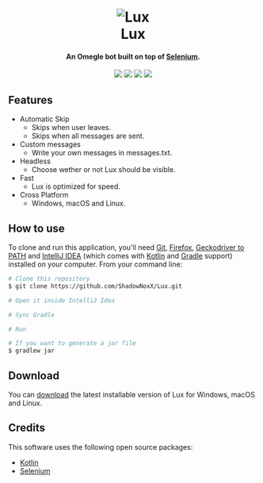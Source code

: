 <h1 align="center">
  <br>
  <img src="https://cdn.discordapp.com/attachments/882668023062884372/886258142726463558/LUX_2.png" alt="Lux">
  <br>
  Lux
  <br>
</h1>
<h4 align="center">An Omegle bot built on top of <a href="https://www.selenium.dev/" target="_blank">Selenium</a>.</h4>
<p align="center">
  <img src="https://img.shields.io/github/last-commit/ShadowNoxX/Lux">
  <img src="https://img.shields.io/github/license/ShadowNoxX/Lux">
  <img src="https://img.shields.io/website?url=https%3A%2F%2Fwww.omegle.com%2F">
  <img src="https://img.shields.io/github/stars/ShadowNoxX/Lux">
</p>

## Features
* Automatic Skip
  - Skips when user leaves.
  - Skips when all messages are sent.
* Custom messages
  - Write your own messages in messages.txt.
* Headless
  - Choose wether or not Lux should be visible.
* Fast
  - Lux is optimized for speed.
* Cross Platform
  - Windows, macOS and Linux.

## How to use
To clone and run this application, you'll need [Git](https://git-scm.com), [Firefox](https://www.mozilla.org/en-US/firefox/new/), [Geckodriver to PATH](https://github.com/mozilla/geckodriver/releases) and [IntelliJ IDEA](https://www.jetbrains.com/idea/) (which comes with [Kotlin](https://kotlinlang.org/) and [Gradle](https://gradle.org/) support) installed on your computer. From your command line:

```bash
# Clone this repository
$ git clone https://github.com/ShadowNoxX/Lux.git

# Open it inside IntelliJ Idea

# Sync Gradle

# Run

# If you want to generate a jar file
$ gradlew jar
```

## Download
You can [download](https://github.com/ShadowNoxX/Lux/releases/) the latest installable version of Lux for Windows, macOS and Linux.

## Credits
This software uses the following open source packages:
- [Kotlin](https://github.com/JetBrains/kotlin)
- [Selenium](https://www.selenium.dev/)
